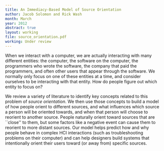 ```yaml
---
title: An Immediacy-Based Model of Source Orientation
author: Jacob Solomon and Rick Wash
month: March
year: 2012
abstract: true
layout: working
file: source_orientation.pdf
working: Under review
---
```


When we interact with a computer, we are actually interacting with many different entities: the computer, the software
on the computer, the programmers who wrote the software, the company that paid the programmers, and often other users
that appear through the software. We normally only focus on one of these entities at a time, and consider ourselves to
be interacting with that entity. How do people figure out which entity to focus on?

We review a variety of literature to identify key concepts related to this problem of *source orientation*.  We
then use those concepts to build a model of how people orient to different sources, and what influences which source a
person will be oriented towards, and when that person will choose to reorient to another source. People naturally orient
toward sources that are ``close'' to them, but some factors like a negative event can cause them to reorient to more
distant sources. Our model helps predict how and why people behave in complex HCI interactions (such as troubleshooting
problems on their computer) and can help designers build systems that intentionally orient their users toward (or away
from) specific sources.

